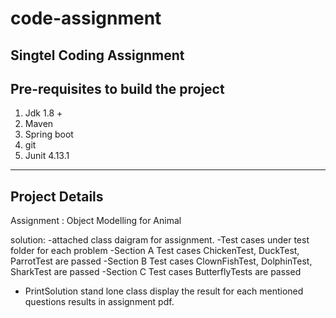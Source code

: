# code-assignment
Singtel Coding Assignment
--------------------------

Pre-requisites to build the project
------------------------------------
1. Jdk 1.8 +
2. Maven 
3. Spring boot
4. git
5. Junit 4.13.1
------------------------
Project Details
---------------------
Assignment : Object Modelling for Animal

solution:
-attached class daigram for assignment.
-Test cases under test folder for each problem
-Section A Test cases ChickenTest, DuckTest, ParrotTest are passed
-Section B Test cases ClownFishTest, DolphinTest, SharkTest are passed
-Section C Test cases ButterflyTests are passed
- PrintSolution stand lone class display the result for each mentioned questions results     in assignment pdf.

